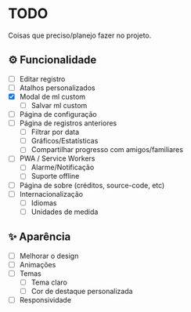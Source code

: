 # TODO

Coisas que preciso/planejo fazer no projeto.

## ⚙ Funcionalidade

-   [ ] Editar registro
-   [ ] Atalhos personalizados
-   [x] Modal de ml custom
    -   [ ] Salvar ml custom
-   [ ] Página de configuração
-   [ ] Página de registros anteriores
    -   [ ] Filtrar por data
    -   [ ] Gráficos/Estatísticas
    -   [ ] Compartilhar progresso com amigos/familiares
-   [ ] PWA / Service Workers
    -   [ ] Alarme/Notificação
    -   [ ] Suporte offline
-   [ ] Página de sobre (créditos, source-code, etc)
-   [ ] Internacionalização
    -   [ ] Idiomas
    -   [ ] Unidades de medida

## ✨ Aparência

-   [ ] Melhorar o design
-   [ ] Animações
-   [ ] Temas
    -   [ ] Tema claro
    -   [ ] Cor de destaque personalizada
-   [ ] Responsividade

